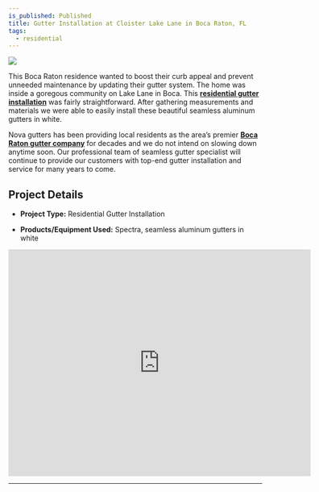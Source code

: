 ```yaml
---
is_published: Published
title: Gutter Installation at Cloister Lake Lane in Boca Raton, FL
tags:
  - residential
---
```

![](/media/boca-raton-residential-gutter-installation-project1.jpg)

This Boca Raton residence wanted to boost their curb appeal and prevent unneeded maintenance by updating their gutter system. The home was inside a goregous community on Lake Lane in Boca. This [**residential gutter installation**](https://www.novagutter.com/residential-gutter-installation-boca-raton-fl.php) was fairly straightforward. After gathering measurements and materials we were able to easily install these beautiful seamless aluminum gutters in white.

Nova gutters has been providing local residents as the area’s premier [**Boca Raton gutter company**](https://www.novagutter.com/) for decades and we do not intend on slowing down anytime soon. Our professional team of seamless gutter specialist will continue to provide our customers with top-end gutter installation and service for many years to come.

## Project Details

*   **Project Type:** Residential Gutter Installation
    
*   **Products/Equipment Used:** Spectra, seamless aluminum gutters in white
    
<iframe src="https://www.google.com/maps/embed?pb=!1m14!1m8!1m3!1d24832.162904527646!2d-80.216065!3d26.389752!3m2!1i1024!2i768!4f13.1!3m3!1m2!1s0x88d9196cca948e29%3A0x6489ef6973bc7561!2sCloister%20Lake%20Ln%2C%20Florida%2033498!5e1!3m2!1sen!2sus!4v1752004650766!5m2!1sen!2sus" width="600" height="450" style="border:0;" allowfullscreen="" loading="lazy" referrerpolicy="no-referrer-when-downgrade"></iframe>

* * *